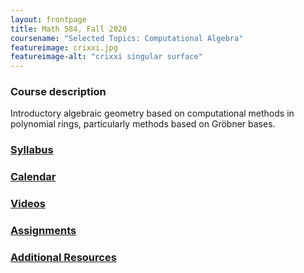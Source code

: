 ```yaml
---
layout: frontpage
title: Math 584, Fall 2020
coursename: "Selected Topics: Computational Algebra"
featureimage: crixxi.jpg
featureimage-alt: "crixxi singular surface"
---
```


### Course description

Introductory algebraic geometry based on computational methods in
polynomial rings, particularly methods based on Gröbner bases.

### [Syllabus](syllabus)

### [Calendar](calendar)

### [Videos](https://www.youtube.com/playlist?list=PL098oyLjkc7p6qOtdWeaoQs0tgYyHnaVQ)

### [Assignments](assignments)

### [Additional Resources](resources)

